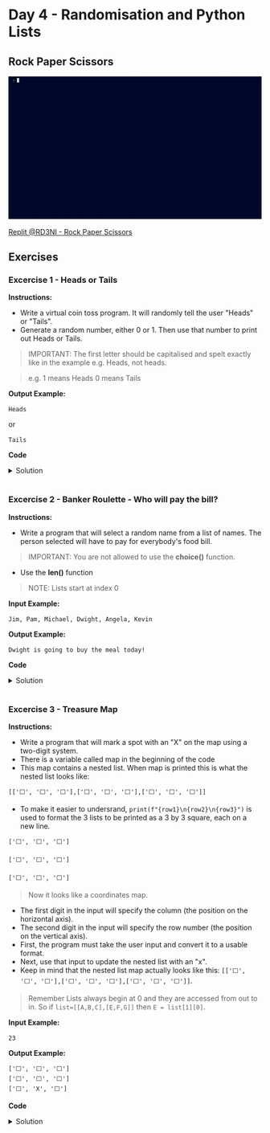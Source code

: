 # Day 4 - Randomisation and Python Lists
## Rock Paper Scissors

![](rock_paper_scissors.gif)

[Replit @RD3NI - Rock Paper Scissors](https://replit.com/@RD3NI/rock-paper-scissors)

## Exercises
### Excercise 1 - Heads or Tails
**Instructions:**
- Write a virtual coin toss program. It will randomly tell the user "Heads" or "Tails".
- Generate a random number, either 0 or 1. Then use that number to print out Heads or Tails.
> IMPORTANT: The first letter should be capitalised and spelt exactly like in the example e.g. Heads, not heads.

> e.g. 1 means Heads 0 means Tails

**Output Example:**
```
Heads
```

or

```
Tails
```

**Code**
<details><summary>Solution</summary>
<p>

```Python
#Remember to use the random module
#Hint: Remember to import the random module here at the top of the file. 🎲
import random	 
#Write the rest of your code below this line 👇

coin = random.randint(0, 1)

if coin == 0:
    coin = "Tails"
elif coin == 1:
    coin = "Heads"

print(coin)
```

</p>
</details>

#

### Excercise 2 - Banker Roulette - Who will pay the bill?
**Instructions:**
- Write a program that will select a random name from a list of names. The person selected will have to pay for everybody's food bill.
> IMPORTANT: You are not allowed to use the **choice()** function.
- Use the **len()** function
> NOTE: Lists start at index 0

**Input Example:**
```
Jim, Pam, Michael, Dwight, Angela, Kevin
```

**Output Example:**
```
Dwight is going to buy the meal today!
```

**Code**
<details><summary>Solution</summary>
<p>

```Python
# Import the random module here
import random
# Split string method
names_string = input("Give me everybody's names, separated by a comma. ")
names = names_string.split(", ")
# 🚨 Don't change the code above 👆

#Write your code below this line 👇

num_of_names = len(names)
num_of_names -= 1

pay = random.randint(0, num_of_names)

bill_pay = names[pay]

print(f"{bill_pay} is going to buy the meal today!")
```

</p>
</details>

#

### Excercise 3 - Treasure Map
**Instructions:**
- Write a program that will mark a spot with an "X" on the map using a two-digit system. 
- There is a variable called map in the beginning of the code
- This map contains a nested list. When map is printed this is what the nested list looks like:

```
[['⬜️', '⬜️', '⬜️'],['⬜️', '⬜️', '⬜️'],['⬜️', '⬜️', '⬜️']]
```
- To make it easier to undersrand, `print(f"{row1}\n{row2}\n{row3}")` is used to format the 3 lists to be printed as a 3 by 3 square, each on a new line. 

```
['⬜️', '⬜️', '⬜️']

['⬜️', '⬜️', '⬜️']

['⬜️', '⬜️', '⬜️']
```
> Now it looks like a coordinates map.

- The first digit in the input will specify the column (the position on the horizontal axis).
- The second digit in the input will specify the row number (the position on the vertical axis).
- First, the program must take the user input and convert it to a usable format.
- Next, use that input to update the nested list with an "x". 
- Keep in mind that the nested list map actually looks like this: `[['⬜️', '⬜️', '⬜️'],['⬜️', '⬜️', '⬜️'],['⬜️', '⬜️', '⬜️']]`.
> Remember Lists always begin at 0 and they are accessed from out to in. So if `list=[[A,B,C],[E,F,G]]` then `E = list[1][0]`.

**Input Example:**
```
23 
```

**Output Example:**
```
['⬜️', '⬜️', '⬜️']
['⬜️', '⬜️', '⬜️']
['⬜️', 'X', '⬜️']
```

**Code**
<details><summary>Solution</summary>
<p>

```Python
# 🚨 Don't change the code below 👇
row1 = ["⬜️","️⬜️","️⬜️"]
row2 = ["⬜️","⬜️","️⬜️"]
row3 = ["⬜️","⬜️","️⬜️"]
map = [row1, row2, row3]
print(f"{row1}\n{row2}\n{row3}")
position = input("Where do you want to put the treasure? ")
# 🚨 Don't change the code above 👆

#Write your code below this row 👇

column = int(position[0])
row = int(position[1])      

map[row - 1][column -1] = "X"

#Write your code above this row 👆

# 🚨 Don't change the code below 👇
print(f"{row1}\n{row2}\n{row3}")

```

</p>
</details>

#

